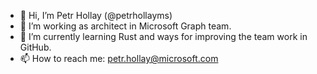 - 👋 Hi, I’m Petr Hollay (@petrhollayms)
- 👀 I’m working as architect in Microsoft Graph team.
- 🌱 I’m currently learning Rust and ways for improving the team work in GitHub.
- 📫 How to reach me: petr.hollay@microsoft.com

<!---
petrhollayms/petrhollayms is a ✨ special ✨ repository because its `README.md` (this file) appears on your GitHub profile.
You can click the Preview link to take a look at your changes.
--->
